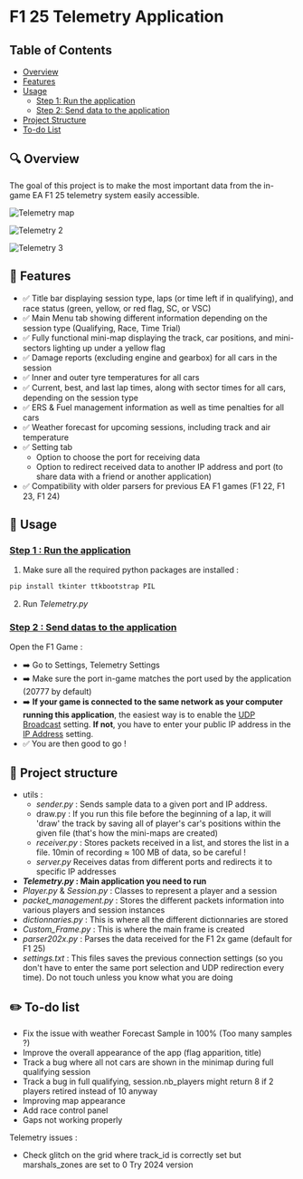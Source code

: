 # F1 25 Telemetry Application

## Table of Contents

- [Overview](#overview)
- [Features](#features)
- [Usage](#usage)
  - [Step 1: Run the application](#step1)
  - [Step 2: Send data to the application](#step2)
- [Project Structure](#project-structure)
- [To-do List](#to-do-list)

## 🔍 Overview <a id="overview"></a>
The goal of this project is to make the most important data from the in-game EA F1 25 telemetry system easily accessible.

![Telemetry map](https://github.com/Fredrik2002/f1-23-telemetry-application/assets/86866135/7b1ce85e-f57d-4861-b7f5-10bee4ad9b11)

![Telemetry 2](https://github.com/Fredrik2002/f1-23-telemetry-application/assets/86866135/3653b8ae-4604-402a-886b-45e6cf7147d5)

![Telemetry 3](https://github.com/Fredrik2002/f1-23-telemetry-application/assets/86866135/ff73f7f2-b7c2-48e1-b547-4eebc37fae1c)

## 🚀 Features <a id="features"></a>
- ✅ Title bar displaying session type, laps (or time left if in qualifying), and race status (green, yellow, or red flag, SC, or VSC)
- ✅ Main Menu tab showing different information depending on the session type (Qualifying, Race, Time Trial)
- ✅ Fully functional mini-map displaying the track, car positions, and mini-sectors lighting up under a yellow flag
- ✅ Damage reports (excluding engine and gearbox) for all cars in the session
- ✅ Inner and outer tyre temperatures for all cars
- ✅ Current, best, and last lap times, along with sector times for all cars, depending on the session type
- ✅ ERS & Fuel management information as well as time penalties for all cars
- ✅ Weather forecast for upcoming sessions, including track and air temperature
- ✅ Setting tab
  -  Option to choose the port for receiving data
  -  Option to redirect received data to another IP address and port (to share data with a friend or another application)
- ✅ Compatibility with older parsers for previous EA F1 games (F1 22, F1 23, F1 24)


## 🔧 Usage <a id="usage"></a>
### <ins>Step 1 : Run the application</ins><a id="step1"></a>
1. Make sure all the required python packages are installed :

```bash
pip install tkinter ttkbootstrap PIL
``` 
2. Run *Telemetry.py*

### <ins>Step 2 : Send datas to the application </ins> <a id="step2"></a>
Open the F1 Game :
- ➡️ Go to Settings, Telemetry Settings
- ➡️ Make sure the port in-game matches the port used by the application (20777 by default)
- ➡️ **If your game is connected to the same network as your computer running this application**, the easiest way is to enable the <u>UDP Broadcast</u> setting.
**If not**, you have to enter your public IP address in the <u>IP Address</u> setting.
- ✅ You are then good to go !


## 📘 Project structure <a id="project-structure"></a>
* utils :
    * *sender.py* : Sends sample data to a given port and IP address.
    * draw.py : If you run this file before the beginning of a lap, it will 'draw' the track by saving all of player's car's positions within the given file (that's how the mini-maps are created)
    * *receiver.py* : Stores packets received in a list, and stores the list in a file. 10min of recording ≈ 100 MB of data, so be careful !
    * *server.py* Receives datas from different ports and redirects it to specific IP addresses
* __*Telemetry.py* : Main application you need to run__
* *Player.py* & *Session.py* : Classes to represent a player and a session
* *packet_management.py* : Stores the different packets information into various players and session instances
* *dictionnaries.py* : This is where all the different dictionnaries are stored
* *Custom_Frame.py* : This is where the main frame is created
* *parser202x.py* : Parses the data received for the F1 2x game (default for F1 25)
* *settings.txt* : This files saves the previous connection settings (so you don't have to enter the same port selection and UDP redirection every time). Do not touch unless you know what you are doing

## ✏️ To-do list <a id="to-do-list"></a>
* Fix the issue with weather Forecast Sample in 100% (Too many samples ?)
* Improve the overall appearance of the app (flag apparition, title)
* Track a bug where all not cars are shown in the minimap during full qualifying session
* Track a bug in full qualifying, session.nb_players might return 8 if 2 players retired instead of 10 anyway
* Improving map appearance
* Add race control panel
* Gaps not working properly

Telemetry issues :
* Check glitch on the grid where track_id is correctly set but marshals_zones are set to 0
Try 2024 version


